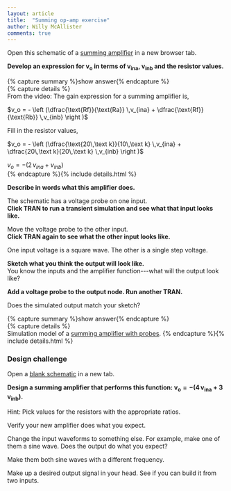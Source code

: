 ```yaml
---
layout: article
title:  "Summing op-amp exercise"
author: Willy McAllister
comments: true
---
```


Open this schematic of a [summing amplifier](https://spinningnumbers.org/circuit-sandbox/index.html?value=%5B%5B%22w%22%2C%5B72%2C48%2C-16%2C48%5D%5D%2C%5B%22w%22%2C%5B48%2C152%2C-16%2C152%5D%5D%2C%5B%22w%22%2C%5B-16%2C96%2C-16%2C152%5D%5D%2C%5B%22w%22%2C%5B104%2C152%2C48%2C152%5D%5D%2C%5B%22g%22%2C%5B104%2C152%2C0%5D%2C%7B%22_json_%22%3A4%7D%2C%5B%220%22%5D%5D%2C%5B%22v%22%2C%5B-16%2C48%2C0%5D%2C%7B%22name%22%3A%22vina%22%2C%22value%22%3A%22square(0%2C1%2C1000%2C50)%22%2C%22_json_%22%3A5%7D%2C%5B%221%22%2C%220%22%5D%5D%2C%5B%22L%22%2C%5B248%2C96%2C0%5D%2C%7B%22label%22%3A%22vout%22%2C%22_json_%22%3A6%7D%2C%5B%22vout%22%5D%5D%2C%5B%22o%22%2C%5B184%2C88%2C0%5D%2C%7B%22A%22%3A%2230000%22%2C%22_json_%22%3A7%7D%2C%5B%223%22%2C%220%22%2C%22vout%22%2C%220%22%5D%5D%2C%5B%22w%22%2C%5B184%2C104%2C176%2C104%5D%5D%2C%5B%22v%22%2C%5B48%2C104%2C0%5D%2C%7B%22name%22%3A%22vinb%22%2C%22value%22%3A%22step(0%2C1%2C5m%2C1n)%22%2C%22_json_%22%3A9%7D%2C%5B%222%22%2C%220%22%5D%5D%2C%5B%22r%22%2C%5B224%2C48%2C1%5D%2C%7B%22name%22%3A%22Rf%22%2C%22r%22%3A%2220k%22%2C%22_json_%22%3A10%7D%2C%5B%22vout%22%2C%223%22%5D%5D%2C%5B%22r%22%2C%5B120%2C48%2C1%5D%2C%7B%22name%22%3A%22Ra%22%2C%22r%22%3A%2210k%22%2C%22_json_%22%3A11%7D%2C%5B%223%22%2C%221%22%5D%5D%2C%5B%22r%22%2C%5B120%2C96%2C1%5D%2C%7B%22name%22%3A%22Rb%22%2C%22r%22%3A%2220k%22%2C%22_json_%22%3A12%7D%2C%5B%223%22%2C%222%22%5D%5D%2C%5B%22w%22%2C%5B120%2C96%2C136%2C96%5D%5D%2C%5B%22w%22%2C%5B184%2C88%2C176%2C88%5D%5D%2C%5B%22w%22%2C%5B208%2C152%2C208%2C104%5D%5D%2C%5B%22w%22%2C%5B208%2C152%2C176%2C152%5D%5D%2C%5B%22w%22%2C%5B176%2C104%2C176%2C152%5D%5D%2C%5B%22w%22%2C%5B232%2C96%2C248%2C96%5D%5D%2C%5B%22w%22%2C%5B72%2C96%2C48%2C96%5D%5D%2C%5B%22w%22%2C%5B48%2C96%2C48%2C104%5D%5D%2C%5B%22w%22%2C%5B176%2C152%2C104%2C152%5D%5D%2C%5B%22w%22%2C%5B176%2C48%2C136%2C48%5D%5D%2C%5B%22w%22%2C%5B120%2C48%2C136%2C48%5D%5D%2C%5B%22w%22%2C%5B136%2C96%2C136%2C48%5D%5D%2C%5B%22w%22%2C%5B176%2C88%2C176%2C48%5D%5D%2C%5B%22w%22%2C%5B232%2C96%2C232%2C48%5D%5D%2C%5B%22w%22%2C%5B232%2C48%2C224%2C48%5D%5D%2C%5B%22s%22%2C%5B-16%2C48%2C0%5D%2C%7B%22color%22%3A%22cyan%22%2C%22offset%22%3A%220%22%2C%22_json_%22%3A28%7D%2C%5B%221%22%5D%5D%2C%5B%22view%22%2C-86.8%2C-21.26%2C1.953125%2C%2250%22%2C%2210%22%2C%221G%22%2Cnull%2C%22100%22%2C%220.0099%22%2C%221000%22%5D%5D) in a new browser tab.

**Develop an expression for $\bm{v_o}$ in terms of $\bm{v_{ina}}$, $\bm{v_{inb}}$ and the resistor values.**

{% capture summary %}show answer{% endcapture %}  
{% capture details %}  
From the video: The gain expression for a summing amplifier is,

$v_o = - \left (\dfrac{\text{Rf}}{\text{Ra}} \,v_{ina} + \dfrac{\text{Rf}}{\text{Rb}} \,v_{inb} \right )$  

Fill in the resistor values,

$v_o = - \left (\dfrac{\text{20\,\text k}}{10\,\text k} \,v_{ina} + \dfrac{20\,\text k}{20\,\text k} \,v_{inb} \right )$  

$v_o = - \left (2 \,v_{ina} + v_{inb} \right )$  
{% endcapture %}{% include details.html %}

**Describe in words what this amplifier does.**  

The schematic has a voltage probe on one input.  
**Click TRAN to run a transient simulation and see what that input looks like.** 

Move the voltage probe to the other input.  
**Click TRAN again to see what the other input looks like.**

One input voltage is a square wave. The other is a single step voltage.

**Sketch what you think the output will look like.**  
You know the inputs and the amplifier function---what will the output look like?

**Add a voltage probe to the output node. Run another TRAN.**

Does the simulated output match your sketch?

{% capture summary %}show answer{% endcapture %}  
{% capture details %}  
Simulation model of a [summing amplifier with probes](https://spinningnumbers.org/circuit-sandbox/index.html?value=%5B%5B%22s%22%2C%5B48%2C96%2C2%5D%2C%7B%22color%22%3A%22orange%22%2C%22offset%22%3A%220%22%2C%22_json_%22%3A0%7D%2C%5B%221%22%5D%5D%2C%5B%22w%22%2C%5B72%2C48%2C-16%2C48%5D%5D%2C%5B%22s%22%2C%5B-16%2C48%2C0%5D%2C%7B%22color%22%3A%22cyan%22%2C%22offset%22%3A%220%22%2C%22_json_%22%3A2%7D%2C%5B%223%22%5D%5D%2C%5B%22s%22%2C%5B248%2C96%2C0%5D%2C%7B%22color%22%3A%22green%22%2C%22offset%22%3A%220%22%2C%22_json_%22%3A3%7D%2C%5B%22vout%22%5D%5D%2C%5B%22w%22%2C%5B48%2C152%2C-16%2C152%5D%5D%2C%5B%22w%22%2C%5B-16%2C96%2C-16%2C152%5D%5D%2C%5B%22w%22%2C%5B104%2C152%2C48%2C152%5D%5D%2C%5B%22g%22%2C%5B104%2C152%2C0%5D%2C%7B%22_json_%22%3A7%7D%2C%5B%220%22%5D%5D%2C%5B%22v%22%2C%5B-16%2C48%2C0%5D%2C%7B%22name%22%3A%22vina%22%2C%22value%22%3A%22square(0%2C1%2C1000%2C50)%22%2C%22_json_%22%3A8%7D%2C%5B%223%22%2C%220%22%5D%5D%2C%5B%22L%22%2C%5B248%2C96%2C0%5D%2C%7B%22label%22%3A%22vout%22%2C%22_json_%22%3A9%7D%2C%5B%22vout%22%5D%5D%2C%5B%22o%22%2C%5B184%2C88%2C0%5D%2C%7B%22A%22%3A%2230000%22%2C%22_json_%22%3A10%7D%2C%5B%222%22%2C%220%22%2C%22vout%22%2C%220%22%5D%5D%2C%5B%22w%22%2C%5B184%2C104%2C176%2C104%5D%5D%2C%5B%22v%22%2C%5B48%2C104%2C0%5D%2C%7B%22name%22%3A%22vinb%22%2C%22value%22%3A%22step(0%2C1%2C5m%2C1n)%22%2C%22_json_%22%3A12%7D%2C%5B%221%22%2C%220%22%5D%5D%2C%5B%22r%22%2C%5B224%2C48%2C1%5D%2C%7B%22name%22%3A%22Rf%22%2C%22r%22%3A%2220k%22%2C%22_json_%22%3A13%7D%2C%5B%22vout%22%2C%222%22%5D%5D%2C%5B%22r%22%2C%5B120%2C48%2C1%5D%2C%7B%22name%22%3A%22Ra%22%2C%22r%22%3A%2210k%22%2C%22_json_%22%3A14%7D%2C%5B%222%22%2C%223%22%5D%5D%2C%5B%22r%22%2C%5B120%2C96%2C1%5D%2C%7B%22name%22%3A%22Rb%22%2C%22r%22%3A%2220k%22%2C%22_json_%22%3A15%7D%2C%5B%222%22%2C%221%22%5D%5D%2C%5B%22w%22%2C%5B120%2C96%2C136%2C96%5D%5D%2C%5B%22w%22%2C%5B184%2C88%2C176%2C88%5D%5D%2C%5B%22w%22%2C%5B208%2C152%2C208%2C104%5D%5D%2C%5B%22w%22%2C%5B208%2C152%2C176%2C152%5D%5D%2C%5B%22w%22%2C%5B176%2C104%2C176%2C152%5D%5D%2C%5B%22w%22%2C%5B232%2C96%2C248%2C96%5D%5D%2C%5B%22w%22%2C%5B72%2C96%2C48%2C96%5D%5D%2C%5B%22w%22%2C%5B48%2C96%2C48%2C104%5D%5D%2C%5B%22w%22%2C%5B176%2C152%2C104%2C152%5D%5D%2C%5B%22w%22%2C%5B176%2C48%2C136%2C48%5D%5D%2C%5B%22w%22%2C%5B120%2C48%2C136%2C48%5D%5D%2C%5B%22w%22%2C%5B136%2C96%2C136%2C48%5D%5D%2C%5B%22w%22%2C%5B176%2C88%2C176%2C48%5D%5D%2C%5B%22w%22%2C%5B232%2C96%2C232%2C48%5D%5D%2C%5B%22w%22%2C%5B232%2C48%2C224%2C48%5D%5D%2C%5B%22view%22%2C-81.3%2C-21.26%2C1.953125%2C%2250%22%2C%2210%22%2C%221G%22%2Cnull%2C%22100%22%2C%220.0099%22%2C%221000%22%5D%5D).
{% endcapture %}{% include details.html %}

### Design challenge

Open a [blank schematic](https://spinningnumbers.org/circuit-sandbox/index.html) in a new tab.

**Design a summing amplifier that performs this function: $\bm{v_o = -\left ( 4\,v_{ina} + 3\,v_{inb}\right )}$.**

Hint: Pick values for the resistors with the appropriate ratios.

Verify your new amplifier does what you expect.

Change the input waveforms to something else. For example, make one of them a sine wave. Does the output do what you expect? 

Make them both sine waves with a different frequency. 

Make up a desired output signal in your head. See if you can build it from two inputs.


